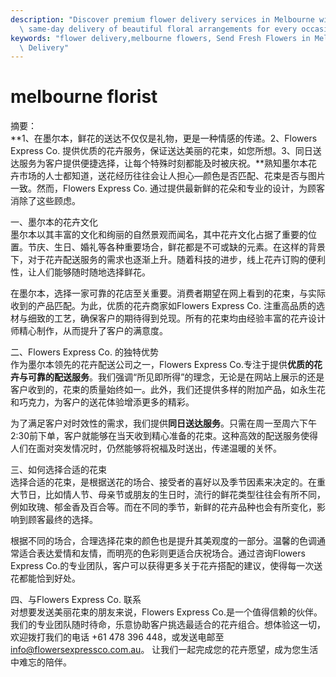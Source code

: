 ```yaml
---
description: "Discover premium flower delivery services in Melbourne with Flowers Express Co. Enjoy\
  \ same-day delivery of beautiful floral arrangements for every occasion."
keywords: "flower delivery,melbourne flowers, Send Fresh Flowers in Melbourne,Online Flower\
  \ Delivery"
---
```

# melbourne florist

摘要：  
**1、在墨尔本，鲜花的送达不仅仅是礼物，更是一种情感的传递。2、Flowers Express Co. 提供优质的花卉服务，保证送达美丽的花束，如您所想。3、同日送达服务为客户提供便捷选择，让每个特殊时刻都能及时被庆祝。**熟知墨尔本花卉市场的人士都知道，送花经历往往会让人担心—颜色是否匹配、花束是否与图片一致。然而，Flowers Express Co. 通过提供最新鲜的花朵和专业的设计，为顾客消除了这些顾虑。

一、墨尔本的花卉文化  
墨尔本以其丰富的文化和绚丽的自然景观而闻名，其中花卉文化占据了重要的位置。节庆、生日、婚礼等各种重要场合，鲜花都是不可或缺的元素。在这样的背景下，对于花卉配送服务的需求也逐渐上升。随着科技的进步，线上花卉订购的便利性，让人们能够随时随地选择鲜花。

在墨尔本，选择一家可靠的花店至关重要。消费者期望在网上看到的花束，与实际收到的产品匹配。为此，优质的花卉商家如Flowers Express Co. 注重高品质的选材与细致的工艺，确保客户的期待得到兑现。所有的花束均由经验丰富的花卉设计师精心制作，从而提升了客户的满意度。

二、Flowers Express Co. 的独特优势  
作为墨尔本领先的花卉配送公司之一，Flowers Express Co.专注于提供**优质的花卉与可靠的配送服务**。我们强调“所见即所得”的理念，无论是在网站上展示的还是客户收到的，花束的质量始终如一。此外，我们还提供多样的附加产品，如永生花和巧克力，为客户的送花体验增添更多的精彩。

为了满足客户对时效性的需求，我们提供**同日送达服务**。只需在周一至周六下午2:30前下单，客户就能够在当天收到精心准备的花束。这种高效的配送服务使得人们在面对突发情况时，仍然能够将祝福及时送出，传递温暖的关怀。

三、如何选择合适的花束  
选择合适的花束，是根据送花的场合、接受者的喜好以及季节因素来决定的。在重大节日，比如情人节、母亲节或朋友的生日时，流行的鲜花类型往往会有所不同，例如玫瑰、郁金香及百合等。而在不同的季节，新鲜的花卉品种也会有所变化，影响到顾客最终的选择。

根据不同的场合，合理选择花束的颜色也是提升其美观度的一部分。温馨的色调通常适合表达爱情和友情，而明亮的色彩则更适合庆祝场合。通过咨询Flowers Express Co.的专业团队，客户可以获得更多关于花卉搭配的建议，使得每一次送花都能恰到好处。

四、与Flowers Express Co. 联系  
对想要发送美丽花束的朋友来说，Flowers Express Co.是一个值得信赖的伙伴。我们的专业团队随时待命，乐意协助客户挑选最适合的花卉组合。想体验这一切，欢迎拨打我们的电话 +61 478 396 448，或发送电邮至 info@flowersexpressco.com.au。 让我们一起完成您的花卉愿望，成为您生活中难忘的陪伴。
